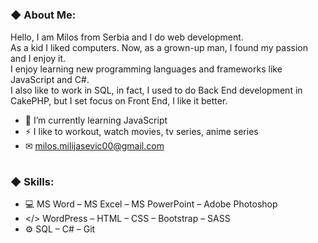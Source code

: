 #
### ◆ About Me:
Hello, I am Milos from Serbia and I do web development. <br>
As a kid I liked computers. Now, as a grown-up man, I found my passion and I enjoy it. <br>
I enjoy learning new programming languages and frameworks like JavaScript and C#. <br>
I also like to work in SQL, in fact, I used to do Back End development in CakePHP, but I set focus on Front End, I like it better. <br>
- 🧩 I’m currently learning JavaScript
- ⚡ I like to workout, watch movies, tv series, anime series
- ✉ milos.milijasevic00@gmail.com
#
### ◆ Skills:
- 💻 MS Word – MS Excel – MS PowerPoint – Adobe Photoshop
- </> WordPress – HTML – CSS – Bootstrap – SASS
- ⚙ SQL – C# – Git
#
